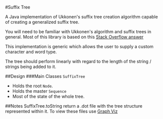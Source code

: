 #Suffix Tree

A Java implementation of Ukkonen's suffix tree creation algorithm capable 
of creating a generalized suffix tree.

You will need to be familiar with Ukkonen's algorithm and suffix trees in
general. Most of this library is based on this [Stack Overflow answer](http://stackoverflow.com/questions/9452701/ukkonens-suffix-tree-algorithm-in-plain-english) 

This implementation is generic which allows the user to supply a custom
character and word type.

The tree should perform linearly with regard to the length of the string / 
strings being added to it.

##Design
###Main Classes
`SuffixTree`
*	Holds the root `Node`.
*	Holds the master `Sequence`
*	Most of the state of the whole tree.
 

##Notes
SuffixTree.toString return a .dot file with the tree structure represented 
within it. 
To view these files use [Graph Viz](http://www.graphviz.org/)